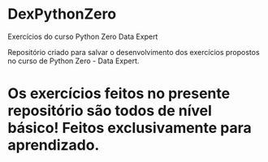 # DexPythonZero
 Exercícios do curso Python Zero Data Expert

 Repositório criado para salvar o desenvolvimento dos exercícios propostos no curso de Python Zero - Data Expert.

 # Os exercícios feitos no presente repositório são todos de nível básico! Feitos exclusivamente para aprendizado.
